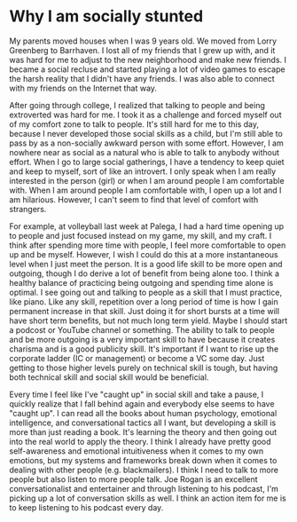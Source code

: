 # Why I am socially stunted
My parents moved houses when I was 9 years old. We moved from Lorry Greenberg to Barrhaven. I lost all of my friends that I grew up with, and it was hard for me to adjust to the new neighborhood and make new friends. I became a social recluse and started playing a lot of video games to escape the harsh reality that I didn't have any friends. I was also able to connect with my friends on the Internet that way.

After going through college, I realized that talking to people and being extroverted was hard for me. I took it as a challenge and forced myself out of my comfort zone to talk to people. It's still hard for me to this day, because I never developed those social skills as a child, but I'm still able to pass by as a non-socially awkward person with some effort. However, I am nowhere near as social as a natural who is able to talk to anybody without effort. When I go to large social gatherings, I have a tendency to keep quiet and keep to myself, sort of like an introvert. I only speak when I am really interested in the person (girl) or when I am around people I am comfortable with. When I am around people I am comfortable with, I open up a lot and I am hilarious. However, I can't seem to find that level of comfort with strangers.

For example, at volleyball last week at Palega, I had a hard time opening up to people and just focused instead on my game, my skill, and my craft. I think after spending more time with people, I feel more comfortable to open up and be myself. However, I wish I could do this at a more instantaneous level when I just meet the person. It is a good life skill to be more open and outgoing, though I do derive a lot of benefit from being alone too. I think a healthy balance of practicing being outgoing and spending time alone is optimal. I see going out and talking to people as a skill that I must practice, like piano. Like any skill, repetition over a long period of time is how I gain permanent increase in that skill. Just doing it for short bursts at a time will have short term benefits, but not much long term yield. Maybe I should start a podcost or YouTube channel or something. The ability to talk to people and be more outgoing is a very important skill to have because it creates charisma and is a good publicity skill. It's important if I want to rise up the corporate ladder (IC or management) or become a VC some day. Just getting to those higher levels purely on technical skill is tough, but having both technical skill and social skill would be beneficial. 

Every time I feel like I've "caught up" in social skill and take a pause, I quickly realize that I fall behind again and everybody else seems to have "caught up". I can read all the books about human psychology, emotional intelligence, and conversational tactics all I want, but developing a skill is more than just reading a book. It's learning the theory and then going out into the real world to apply the theory. I think I already have pretty good self-awareness and emotional intuitiveness when it comes to my own emotions, but my systems and frameworks break down when it comes to dealing with other people (e.g. blackmailers). I think I need to talk to more people but also listen to more people talk. Joe Rogan is an excellent conversationalist and entertainer and through listening to his podcast, I'm picking up a lot of conversation skills as well. I think an action item for me is to keep listening to his podcast every day.